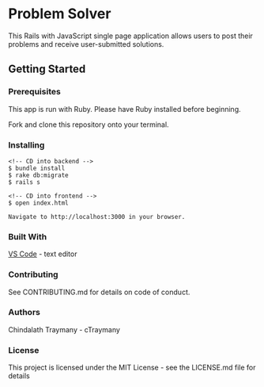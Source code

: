 # Problem Solver
This Rails with JavaScript single page application allows users to post their problems and receive user-submitted solutions.


## Getting Started
### Prerequisites
This app is run with Ruby. Please have Ruby installed before beginning.

Fork and clone this repository onto your terminal.

### Installing
    <!-- CD into backend -->
    $ bundle install
    $ rake db:migrate
    $ rails s

    <!-- CD into frontend -->
    $ open index.html

    Navigate to http://localhost:3000 in your browser.

### Built With
[VS Code](https://code.visualstudio.com/) - text editor

### Contributing
See CONTRIBUTING.md for details on code of conduct.

### Authors
Chindalath Traymany - cTraymany

### License
This project is licensed under the MIT License - see the LICENSE.md file for details

